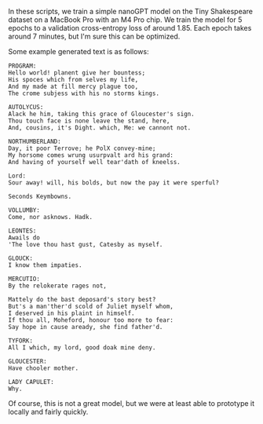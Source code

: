 In these scripts, we train a simple nanoGPT model on the Tiny Shakespeare dataset on a MacBook Pro with an M4 Pro chip. We train the model for 5 epochs to a validation cross-entropy loss of around 1.85. Each epoch takes around 7 minutes, but I'm sure this can be optimized. 

Some example generated text is as follows:

```
PROGRAM:
Hello world! planent give her bountess;
His spoces which from selves my life,
And my made at fill mercy plague too,
The crome subjess with his no storms kings.

AUTOLYCUS:
Alack he him, taking this grace of Gloucester's sign.
Thou touch face is none leave the stand, here,
And, cousins, it's Dight. which, Me: we cannont not.

NORTHUMBERLAND:
Day, it poor Terrove; he PolX convey-mine;
My horsome comes wrung usurpvalt ard his grand:
And having of yourself well tear'dath of kneelss.

Lord:
Sour away! will, his bolds, but now the pay it were sperful?

Seconds Keymbowns.

VOLLUMBY:
Come, nor asknows. Hadk.

LEONTES:
Awails do
'The love thou hast gust, Catesby as myself.

GLOUCK:
I know them impaties.

MERCUTIO:
By the relokerate rages not,

Mattely do the bast deposard's story best?
But's a man'ther'd scold of Juliet myself whom,
I deserved in his plaint in himself.
If thou all, Moheford, honour too more to fear:
Say hope in cause aready, she find father'd.

TYFORK:
All I which, my lord, good doak mine deny.

GLOUCESTER:
Have chooler mother.

LADY CAPULET:
Why.
```

Of course, this is not a great model, but we were at least able to prototype it locally and fairly quickly.
